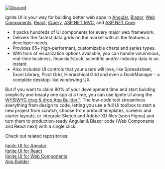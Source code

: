 [![Discord](https://img.shields.io/discord/836634487483269200?logo=discord&logoColor=ffffff)](https://discord.gg/39MjrTRqds)

Ignite UI is your way for building better web apps in [Angular](https://www.infragistics.com/products/ignite-ui-angular/angular/components/general/getting-started), [Blazor](https://www.infragistics.com/products/ignite-ui-blazor/blazor/components/general-getting-started), [Web Components](https://www.infragistics.com/products/ignite-ui-web-components/web-components/components/general-getting-started), [React](https://www.infragistics.com/products/ignite-ui-react/react/components/general-getting-started), [jQuery](https://www.igniteui.com/pivot-grid/_ga=2.220602011.2076854818.1661757550-924184516.1625140730), [ASP.NET MVC](https://www.igniteui.com/grid/_ga=2.165679805.2076854818.1661757550-924184516.1625140730), and [ASP.NET Core](https://www.igniteui.com/grid/_ga=2.220714651.2076854818.1661757550-924184516.1625140730). 

 * It packs hundreds of UI components for every major web framework. 
 * Delivers the fastest data grids on the market with all the features a developer needs. 
 * Provides 65+ high-performant, customizable charts and series types. 
 * With tons of visualization options available, you can handle voluminous, real-time business, financial/stock, scientific and/or industry data in an instant. 
 * Also included UI controls that your users will love, like Spreadsheet, Excel Library, Pivot Grid, Hierarchical Grid and even a DockManager - a complete desktop-like windowing UX. 

But if you want to claim 80% of your development time and start building simplicity and beauty one app at a time, you can use Ignite UI along the [WYSIWYG drag & drop App Builder™](https://www.infragistics.com/products/appbuilder). The low-code tool streamlines everything from design to code, letting you use a full UI toolbox to start a new project from scratch, choose from prebuilt templates, screens and starter layouts, or integrate Sketch and Adobe XD files (soon Figma) and turn them to production-ready Angular & Blazor code (Web Components and React next) with a single click. 

Check out related repositories: 

[Ignite UI for Angular](https://github.com/IgniteUI/igniteui-angular)  
[Ignite UI for React](https://github.com/IgniteUI/igniteui-react)  
[Ignite UI for Web Components](https://github.com/IgniteUI/igniteui-webcomponents)  
[App Builder](https://github.com/IgniteUI/app-builder)

